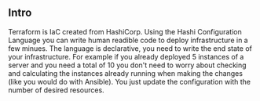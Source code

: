 ## Intro 
Terraform is IaC created from HashiCorp. Using the Hashi Configuration Language you can write human readible code to deploy infrastructure in a few minues.
The language is declarative, you need to write the end state of your infrastructure. For example if you already deployed 5 instances of a server and you need a total of 10 you don't need to worry about checking and calculating the instances already running when making the changes (like you would do with Ansible). You just update the configuration with the number of desired resources. 

